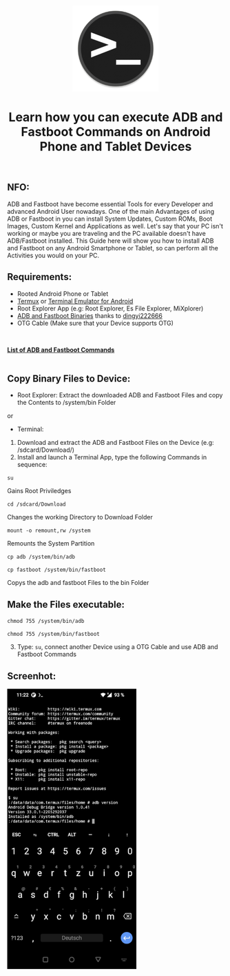 <p align="center"><img src="https://github.com/K3V1991/Install-ADB-and-Fastboot-on-Android-Devices/blob/main/Command.png" width="200"></a>
<h1 align="center"><b>Learn how you can execute ADB and Fastboot Commands on Android Phone and Tablet Devices</b></h1>
<br />

## NFO:
ADB and Fastboot have become essential Tools for every Developer and advanced Android User nowadays. 
One of the main Advantages of using ADB or Fastboot in you can install System Updates, Custom ROMs, Boot Images, Custom Kernel and Applications as well.
Let's say that your PC isn't working or maybe you are traveling and the PC available doesn't have ADB/Fastboot installed.
This Guide here will show you how to install ADB and Fastboot on any Android Smartphone or Tablet, so can perform all the Activities you would on your PC.

## Requirements:
* Rooted Android Phone or Tablet
* [Termux](https://play.google.com/store/apps/details?id=com.termux) or [Terminal Emulator for Android](https://play.google.com/store/apps/details?id=jackpal.androidterm) 
* Root Explorer App (e.g: Root Explorer, Es File Explorer, MiXplorer)
* [ADB and Fastboot Binaries](https://github.com/dingyi222666/termux-sdk-tools) thanks to [dingyi222666](https://github.com/dingyi222666)
* OTG Cable (Make sure that your Device supports OTG)
<br />

**[List of ADB and Fastboot Commands](https://github.com/K3V1991/ADB-and-FastbootPlusPlus/blob/main/Commands.txt)**
<br />
<br />

## Copy Binary Files to Device:
* Root Explorer: Extract the downloaded ADB and Fastboot Files and copy the Contents to /system/bin Folder

or

* Terminal:
1. Download and extract the ADB and Fastboot Files on the Device (e.g: /sdcard/Download/)
2. Install and launch a Terminal App, type the following Commands in sequence:
```
su 
```  
Gains Root Priviledges
```                              
cd /sdcard/Download 
```
Changes the working Directory to Download Folder
```
mount -o remount,rw /system   
```
Remounts the System Partition
```
cp adb /system/bin/adb
```
```
cp fastboot /system/bin/fastboot 
```
Copys the adb and fastboot Files to the bin Folder

## Make the Files executable:
```
chmod 755 /system/bin/adb
``` 
```
chmod 755 /system/bin/fastboot
```
3. Type: ```su```, connect another Device using a OTG Cable and use ADB and Fastboot Commands

## Screenhot:
<img src="https://github.com/K3V1991/Install-ADB-and-Fastboot-on-Android-Devices/blob/main/Termux-adb.jpg" width="300"></a>
